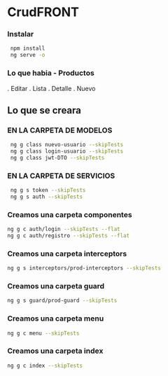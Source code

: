 # CrudFRONT

### Instalar
 ```bash
  npm install
  ng serve -o 
 ```

 ### Lo que habia - Productos
 . Editar
 . Lista
 . Detalle
 . Nuevo

## Lo que se creara

### EN LA CARPETA DE MODELOS
 ```bash
  ng g class nuevo-usuario --skipTests
  ng g class login-usuario --skipTests
  ng g class jwt-DTO --skipTests
 ```

 ### EN LA CARPETA DE SERVICIOS
 ```bash
  ng g s token --skipTests
  ng g s auth --skipTests
 ```

 ### Creamos una carpeta componentes
  ```bash
  ng g c auth/login --skipTests --flat
  ng g c auth/registro --skipTests --flat
 ```

  ### Creamos una carpeta interceptors
  ```bash
  ng g s interceptors/prod-interceptors --skipTests
 ```

### Creamos una carpeta guard
  ```bash
  ng g s guard/prod-guard --skipTests
 ```

### Creamos una carpeta menu
  ```bash
  ng g c menu --skipTests
 ```

 ### Creamos una carpeta index
  ```bash
  ng g c index --skipTests
 ```